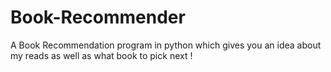 # Book-Recommender
A Book Recommendation program in python which gives you an idea about my reads as well as what book to pick next !
